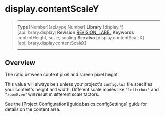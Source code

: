 
# display.contentScaleY

> --------------------- ------------------------------------------------------------------------------------------
> __Type__              [Number][api.type.Number]
> __Library__           [display.*][api.library.display]
> __Revision__          [REVISION_LABEL](REVISION_URL)
> __Keywords__          contentHeight, scale, scaling
> __See also__          [display.contentScaleX][api.library.display.contentScaleX]
> --------------------- ------------------------------------------------------------------------------------------

## Overview

The ratio between content pixel and screen pixel height.

This value will always be `1` unless your project's `config.lua` file specifies your content's height and width. Different scale modes like `"letterbox"` and `"zoomEven"` will result in different scale factors.

See the [Project Configuration][guide.basics.configSettings] guide for details on the content area.